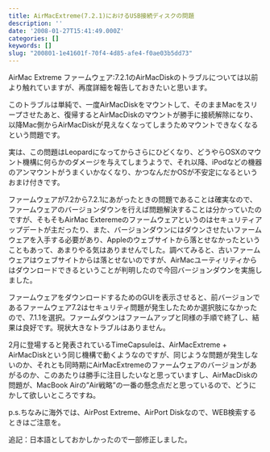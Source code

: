 ```yaml
---
title: AirMacExtreme(7.2.1)におけるUSB接続ディスクの問題
description: ''
date: '2008-01-27T15:41:49.000Z'
categories: []
keywords: []
slug: "200801-1e41601f-70f4-4d85-afe4-f0ae03b5dd73"
---
```

AirMac Extreme ファームウェア:7.2.1のAirMacDiskのトラブルについては以前より触れていますが、再度詳細を報告しておきたいと思います。

このトラブルは単純で、一度AirMacDiskをマウントして、そのままMacをスリープさせたあと、復帰するとAirMacDiskのマウントが勝手に接続解除になり、以降Mac側からAirMacDiskが見えなくなってしまうためマウントできなくなるという問題です。

実は、この問題はLeopardになってからさらにひどくなり、どうやらOSXのマウント機構に何らかのダメージを与えてしまうようで、それ以降、iPodなどの機器のアンマウントがうまくいかなくなり、かつなんだかOSが不安定になるというおまけ付きです。

ファームウェアが7.2から7.2.1にあがったときの問題であることは確実なので、ファームウェアのバージョンダウンを行えば問題解決することは分かっていたのですが、そもそもAirMac Exteremeのファームウェアというのはセキュリティアップデートが主だったり、また、バージョンダウンにはダウンさせたいファームウェアを入手する必要があり、Appleのウェブサイトから落とせなかったということもあって、あまりやる気はありませんでした。調べてみると、古いファームウェアはウェブサイトからは落とせないのですが、AirMacユーティリティからはダウンロードできるということが判明したので今回バージョンダウンを実施しました。

ファームウェアをダウンロードするためのGUIを表示させると、前バージョンであるファームウェア7.2はセキュリティ問題が発生したためか選択肢になかったので、7.1.1を選択。ファームダウンはファームアップと同様の手順で終了し、結果は良好です。現状大きなトラブルはありません。

2月に登場すると発表されているTimeCapsuleは、AirMacExtreme + AirMacDiskという同じ機構で動くようなのですが、同じような問題が発生しないのか、それとも同時期にAirMacExtremeのファームウェアのバージョンがあがるのか、このあたりは勝手に注目したいなと思っていますし、AirMacDiskの問題が、MacBook Airの”Air戦略”の一番の懸念点だと思っているので、どうにかして欲しいところですね。

p.s.ちなみに海外では、AirPost Extreme、AirPort Diskなので、WEB検索するときはご注意を。

追記：日本語としておかしかったので一部修正しました。